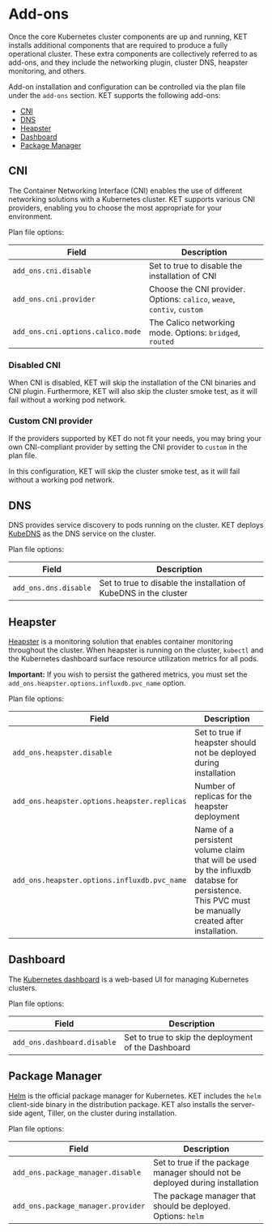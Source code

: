 # Add-ons

Once the core Kubernetes cluster components are up and running, KET installs
additional components that are required to produce a fully operational cluster.
These extra components are collectively referred to as add-ons, and they include
the networking plugin, cluster DNS, heapster monitoring, and others.

Add-on installation and configuration can be controlled via the plan file under 
the `add-ons` section. KET supports the following add-ons:

- [CNI](#cni)
- [DNS](#dns)
- [Heapster](#heapster)
- [Dashboard](#dashboard)
- [Package Manager](#package-manager)

## CNI
The Container Networking Interface (CNI) enables the use of different
networking solutions with a Kubernetes cluster. KET supports various 
CNI providers, enabling you to choose the most appropriate for your environment.

Plan file options:

| Field | Description | 
|-------|-------------|
| `add_ons.cni.disable` | Set to true to disable the installation of CNI | 
| `add_ons.cni.provider` | Choose the CNI provider. Options: `calico`, `weave`, `contiv`, `custom` |
| `add_ons.cni.options.calico.mode` | The Calico networking mode. Options: `bridged`, `routed` |

### Disabled CNI
When CNI is disabled, KET will skip the installation of the CNI binaries and CNI plugin.
Furthermore, KET will also skip the cluster smoke test, as it will fail without a working
pod network.

### Custom CNI provider
If the providers supported by KET do not fit your needs, you may bring your own
CNI-compliant provider by setting the CNI provider to `custom` in the plan file.

In this configuration, KET will skip the cluster smoke test, as it will fail without
a working pod network.

## DNS
DNS provides service discovery to pods running on the cluster. 
KET deploys [KubeDNS](https://github.com/kubernetes/dns) as the DNS service on the cluster.

Plan file options:

| Field | Description |
|-------|-------------|
| `add_ons.dns.disable` | Set to true to disable the installation of KubeDNS in the cluster |

## Heapster
[Heapster](https://github.com/kubernetes/heapster) is a monitoring solution that enables container monitoring throughout
the cluster. When heapster is running on the cluster, `kubectl` and the Kubernetes 
dashboard surface resource utilization metrics for all pods.

**Important:** If you wish to persist the gathered metrics, you must set the `add_ons.heapster.options.influxdb.pvc_name` option.

Plan file options:

| Field | Description |
|---------------|-------------|
| `add_ons.heapster.disable` | Set to true if heapster should not be deployed during installation |
| `add_ons.heapster.options.heapster.replicas`  | Number of replicas for the heapster deployment |
| `add_ons.heapster.options.influxdb.pvc_name` | Name of a persistent volume claim that will be used by the influxdb databse for persistence. This PVC must be manually created after installation. |

## Dashboard
The [Kubernetes dashboard](https://github.com/kubernetes/dashboard) is a web-based UI for managing Kubernetes clusters.

Plan file options:

| Field | Description | 
|-------|-------------|
| `add_ons.dashboard.disable` | Set to true to skip the deployment of the Dashboard |


## Package Manager
[Helm](https://github.com/kubernetes/helm) is the official package manager for Kubernetes. KET includes the `helm` client-side binary in the distribution package. KET also installs the server-side agent, Tiller, on the cluster during installation. 

Plan file options:

| Field | Description |
|---------------|-------------|
| `add_ons.package_manager.disable` | Set to true if the package manager should not be deployed during installation |
| `add_ons.package_manager.provider` | The package manager that should be deployed. Options: `helm` |
